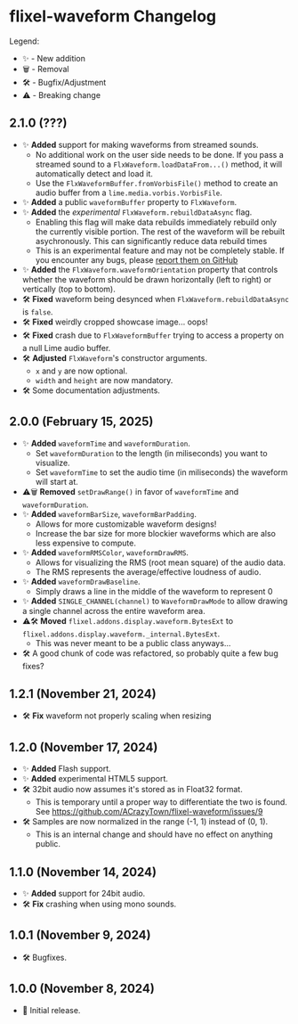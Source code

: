# flixel-waveform Changelog

Legend:
- ✨ - New addition
- 🗑️ - Removal
- 🛠️ - Bugfix/Adjustment
- ⚠️ - Breaking change

## 2.1.0 (???)
- ✨ **Added** support for making waveforms from streamed sounds.
    - No additional work on the user side needs to be done. If you pass a streamed sound to a `FlxWaveform.loadDataFrom...()` method, it will automatically detect and load it.
    - Use the `FlxWaveformBuffer.fromVorbisFile()` method to create an audio buffer from a `lime.media.vorbis.VorbisFile`.
- ✨ **Added** a public `waveformBuffer` property to `FlxWaveform`.
- ✨ **Added** the *experimental* `FlxWaveform.rebuildDataAsync` flag.
    - Enabling this flag will make data rebuilds immediately rebuild only the currently visible portion. The rest of the waveform will be rebuilt asychronously. This can significantly reduce data rebuild times
    - This is an experimental feature and may not be completely stable. If you encounter any bugs, please [report them on GitHub](https://github.com/ACrazyTown/flixel-waveform/issues/new)
- ✨ **Added** the `FlxWaveform.waveformOrientation` property that controls whether the waveform should be drawn horizontally (left to right) or vertically (top to bottom).
- 🛠️ **Fixed** waveform being desynced when `FlxWaveform.rebuildDataAsync` is `false`.
- 🛠️ **Fixed** weirdly cropped showcase image... oops!
- 🛠️ **Fixed** crash due to `FlxWaveformBuffer` trying to access a property on a null Lime audio buffer.
- 🛠️ **Adjusted** `FlxWaveform`'s constructor arguments.
    - `x` and `y` are now optional.
    - `width` and `height` are now mandatory.
- 🛠️ Some documentation adjustments.

## 2.0.0 (February 15, 2025)
- ✨ **Added** `waveformTime` and `waveformDuration`.
    - Set `waveformDuration` to the length (in miliseconds) you want to visualize.
    - Set `waveformTime` to set the audio time (in miliseconds) the waveform will start at.
- ⚠️🗑️ **Removed** `setDrawRange()` in favor of `waveformTime` and `waveformDuration`.
- ✨ **Added** `waveformBarSize`, `waveformBarPadding`.
    - Allows for more customizable waveform designs!
    - Increase the bar size for more blockier waveforms which are also less expensive to compute.
- ✨ **Added** `waveformRMSColor`, `waveformDrawRMS`.
    - Allows for visualizing the RMS (root mean square) of the audio data.
    - The RMS represents the average/effective loudness of audio.
- ✨ **Added** `waveformDrawBaseline`.
    - Simply draws a line in the middle of the waveform to represent 0
- ✨ **Added** `SINGLE_CHANNEL(channel)` to `WaveformDrawMode` to allow drawing a single channel across the entire waveform area.
- ⚠️🛠️ **Moved** `flixel.addons.display.waveform.BytesExt` to `flixel.addons.display.waveform._internal.BytesExt`.
    - This was never meant to be a public class anyways...
- 🛠️ A good chunk of code was refactored, so probably quite a few bug fixes?

## 1.2.1 (November 21, 2024)
- 🛠️ **Fix** waveform not properly scaling when resizing

## 1.2.0 (November 17, 2024)
- ✨ **Added** Flash support.
- ✨ **Added** experimental HTML5 support.
- 🛠️ 32bit audio now assumes it's stored as in Float32 format.
    - This is temporary until a proper way to differentiate the two is found. See https://github.com/ACrazyTown/flixel-waveform/issues/9
- 🛠️ Samples are now normalized in the range (-1, 1) instead of (0, 1).
    - This is an internal change and should have no effect on anything public.

## 1.1.0 (November 14, 2024)
- ✨ **Added** support for 24bit audio.
- 🛠️ **Fix** crashing when using mono sounds.

## 1.0.1 (November 9, 2024)
- 🛠️ Bugfixes.

## 1.0.0 (November 8, 2024)
- 🎉 Initial release.
